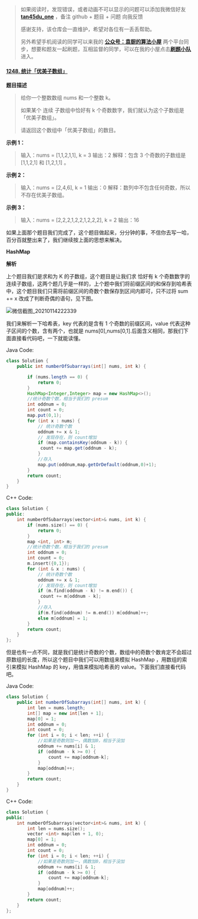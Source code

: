 > 如果阅读时，发现错误，或者动画不可以显示的问题可以添加我微信好友 **[tan45du_one](https://raw.githubusercontent.com/tan45du/tan45du.github.io/master/个人微信.15egrcgqd94w.jpg)** ，备注 github + 题目 + 问题 向我反馈
>
> 感谢支持，该仓库会一直维护，希望对各位有一丢丢帮助。
>
> 另外希望手机阅读的同学可以来我的 <u>[**公众号：袁厨的算法小屋**](https://raw.githubusercontent.com/tan45du/test/master/微信图片_20210320152235.2pthdebvh1c0.png)</u> 两个平台同步，想要和题友一起刷题，互相监督的同学，可以在我的小屋点击<u>[**刷题小队**](https://raw.githubusercontent.com/tan45du/test/master/微信图片_20210320152235.2pthdebvh1c0.png)</u>进入。

#### [1248. 统计「优美子数组」](https://leetcode-cn.com/problems/count-number-of-nice-subarrays/)

**题目描述**

> 给你一个整数数组 nums 和一个整数 k。
>
> 如果某个 连续 子数组中恰好有 k 个奇数数字，我们就认为这个子数组是「优美子数组」。
>
> 请返回这个数组中「优美子数组」的数目。

**示例 1：**

> 输入：nums = [1,1,2,1,1], k = 3
> 输出：2
> 解释：包含 3 个奇数的子数组是 [1,1,2,1] 和 [1,2,1,1] 。

**示例 2：**

> 输入：nums = [2,4,6], k = 1
> 输出：0
> 解释：数列中不包含任何奇数，所以不存在优美子数组。

**示例 3：**

> 输入：nums = [2,2,2,1,2,2,1,2,2,2], k = 2
> 输出：16

如果上面那个题目我们完成了，这个题目做起来，分分钟的事，不信你去写一哈，百分百就整出来了，我们继续按上面的思想来解决。

**HashMap**

**解析**

上个题目我们是求和为 K 的子数组，这个题目是让我们求 恰好有 k 个奇数数字的连续子数组，这两个题几乎是一样的，上个题中我们将前缀区间的和保存到哈希表中，这个题目我们只需将前缀区间的奇数个数保存到区间内即可，只不过将 sum += x 改成了判断奇偶的语句，见下图。

![微信截图_20210114222339](https://cdn.jsdelivr.net/gh/tan45du/github.io.phonto2@master/myphoto/微信截图_20210114222339.c0gwtdh8m94.png)

我们来解析一下哈希表，key 代表的是含有 1 个奇数的前缀区间，value 代表这种子区间的个数，含有两个，也就是 nums[0],nums[0,1].后面含义相同，那我们下面直接看代码吧，一下就能读懂。

Java Code:

```java
class Solution {
    public int numberOfSubarrays(int[] nums, int k) {

        if (nums.length == 0) {
            return 0;
        }
        HashMap<Integer,Integer> map = new HashMap<>();
        //统计奇数个数，相当于我们的 presum
        int oddnum = 0;
        int count = 0;
        map.put(0,1);
        for (int x : nums) {
            // 统计奇数个数
            oddnum += x & 1;
            // 发现存在，则 count增加
            if (map.containsKey(oddnum - k)) {
             count += map.get(oddnum - k);
            }
            //存入
            map.put(oddnum,map.getOrDefault(oddnum,0)+1);
        }
        return count;
    }
}
```

C++ Code:

```cpp
class Solution {
public:
    int numberOfSubarrays(vector<int>& nums, int k) {
        if (nums.size() == 0) {
            return 0;
        }
        map <int, int> m;
        //统计奇数个数，相当于我们的 presum
        int oddnum = 0;
        int count = 0;
        m.insert({0,1});
        for (int & x : nums) {
            // 统计奇数个数
            oddnum += x & 1;
            // 发现存在，则 count增加
            if (m.find(oddnum - k) != m.end()) {
             count += m[oddnum - k];
            }
            //存入
            if(m.find(oddnum) != m.end()) m[oddnum]++;
            else m[oddnum] = 1;
        }
        return count;
    }
};
```

但是也有一点不同，就是我们是统计奇数的个数，数组中的奇数个数肯定不会超过原数组的长度，所以这个题目中我们可以用数组来模拟 HashMap ，用数组的索引来模拟 HashMap 的 key，用值来模拟哈希表的 value。下面我们直接看代码吧。

Java Code:

```java
class Solution {
    public int numberOfSubarrays(int[] nums, int k) {
        int len = nums.length;
        int[] map = new int[len + 1];
        map[0] = 1;
        int oddnum = 0;
        int count = 0;
        for (int i = 0; i < len; ++i) {
            //如果是奇数则加一，偶数加0，相当于没加
            oddnum += nums[i] & 1;
            if (oddnum - k >= 0) {
                count += map[oddnum-k];
            }
            map[oddnum]++;
        }
        return count;
    }
}
```

C++ Code:

```cpp
class Solution {
public:
    int numberOfSubarrays(vector<int>& nums, int k) {
        int len = nums.size();
        vector <int> map(len + 1, 0);
        map[0] = 1;
        int oddnum = 0;
        int count = 0;
        for (int i = 0; i < len; ++i) {
            //如果是奇数则加一，偶数加0，相当于没加
            oddnum += nums[i] & 1;
            if (oddnum - k >= 0) {
                count += map[oddnum-k];
            }
            map[oddnum]++;
        }
        return count;
    }
};
```
